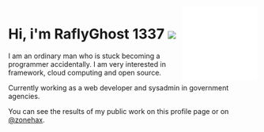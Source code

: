 <img align="right" src="assets/programming.gif" width="30%">

# Hi, i'm RaflyGhost 1337 <img src="https://media.giphy.com/media/mGcNjsfWAjY5AEZNw6/giphy.gif" width="50">

I am an ordinary man who is stuck becoming a programmer accidentally. I am very interested in framework, cloud computing and open source.

Currently working as a web developer and sysadmin in government agencies.

You can see the results of my public work on this profile page or on [@zonehax](zonehax.org).
